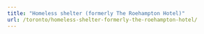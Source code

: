 ```yaml
---
title: "Homeless shelter (formerly The Roehampton Hotel)"
url: /toronto/homeless-shelter-formerly-the-roehampton-hotel/
---
```

